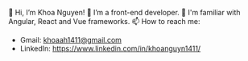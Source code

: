 👋 Hi, I’m Khoa Nguyen!
👀 I’m a front-end developer.
🌱 I'm familiar with Angular, React and Vue frameworks.
📫 How to reach me:
  - Gmail: khoaah1411@gmail.com
  - LinkedIn: https://www.linkedin.com/in/khoanguyn1411/

<!---
khoanguyn1411/khoanguyn1411 is a ✨ special ✨ repository because its `README.md` (this file) appears on your GitHub profile.
You can click the Preview link to take a look at your changes.
--->
